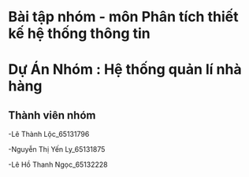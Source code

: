 # Bài tập nhóm - môn Phân tích thiết kế hệ thống thông tin
# Dự Án Nhóm : Hệ thống quản lí nhà hàng 
## Thành viên nhóm
-Lê Thành Lộc_65131796


-Nguyễn Thị Yến Ly_65131875


-Lê Hồ Thanh Ngọc_65132228

